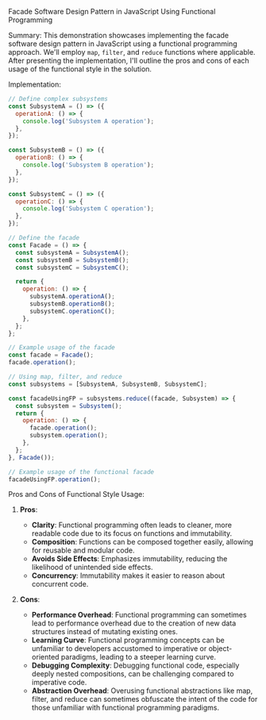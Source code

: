 Facade Software Design Pattern in JavaScript Using Functional Programming

Summary:
This demonstration showcases implementing the facade software design pattern in JavaScript using a functional programming approach. We'll employ `map`, `filter`, and `reduce` functions where applicable. After presenting the implementation, I'll outline the pros and cons of each usage of the functional style in the solution.

Implementation:
```javascript
// Define complex subsystems
const SubsystemA = () => ({
  operationA: () => {
    console.log('Subsystem A operation');
  },
});

const SubsystemB = () => ({
  operationB: () => {
    console.log('Subsystem B operation');
  },
});

const SubsystemC = () => ({
  operationC: () => {
    console.log('Subsystem C operation');
  },
});

// Define the facade
const Facade = () => {
  const subsystemA = SubsystemA();
  const subsystemB = SubsystemB();
  const subsystemC = SubsystemC();

  return {
    operation: () => {
      subsystemA.operationA();
      subsystemB.operationB();
      subsystemC.operationC();
    },
  };
};

// Example usage of the facade
const facade = Facade();
facade.operation();

// Using map, filter, and reduce
const subsystems = [SubsystemA, SubsystemB, SubsystemC];

const facadeUsingFP = subsystems.reduce((facade, Subsystem) => {
  const subsystem = Subsystem();
  return {
    operation: () => {
      facade.operation();
      subsystem.operation();
    },
  };
}, Facade());

// Example usage of the functional facade
facadeUsingFP.operation();
```

Pros and Cons of Functional Style Usage:
1. **Pros**:
   - **Clarity**: Functional programming often leads to cleaner, more readable code due to its focus on functions and immutability.
   - **Composition**: Functions can be composed together easily, allowing for reusable and modular code.
   - **Avoids Side Effects**: Emphasizes immutability, reducing the likelihood of unintended side effects.
   - **Concurrency**: Immutability makes it easier to reason about concurrent code.

2. **Cons**:
   - **Performance Overhead**: Functional programming can sometimes lead to performance overhead due to the creation of new data structures instead of mutating existing ones.
   - **Learning Curve**: Functional programming concepts can be unfamiliar to developers accustomed to imperative or object-oriented paradigms, leading to a steeper learning curve.
   - **Debugging Complexity**: Debugging functional code, especially deeply nested compositions, can be challenging compared to imperative code.
   - **Abstraction Overhead**: Overusing functional abstractions like map, filter, and reduce can sometimes obfuscate the intent of the code for those unfamiliar with functional programming paradigms.